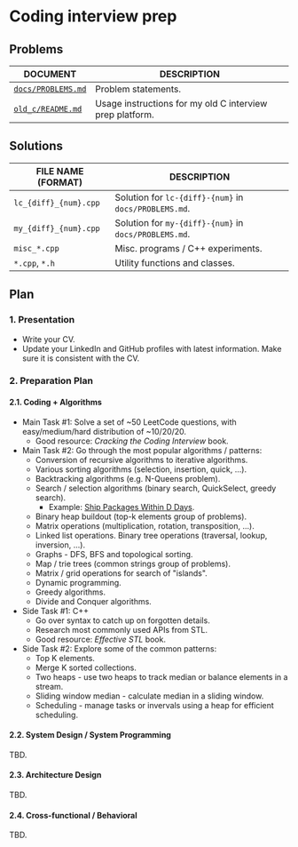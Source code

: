 # Coding interview prep

## Problems

| DOCUMENT | DESCRIPTION |
| -------- | ----------- |
| [`docs/PROBLEMS.md`](/docs/PROBLEMS.md) | Problem statements. |
| [`old_c/README.md`](/old_c/README.md) | Usage instructions for my old C interview prep platform. |

## Solutions

| FILE NAME (FORMAT) | DESCRIPTION |
| ------------------ | ----------- |
| `lc_{diff}_{num}.cpp` | Solution for `lc-{diff}-{num}` in `docs/PROBLEMS.md`. |
| `my_{diff}_{num}.cpp` | Solution for `my-{diff}-{num}` in `docs/PROBLEMS.md`. |
| `misc_*.cpp` | Misc. programs / C++ experiments. |
| `*.cpp`, `*.h` | Utility functions and classes. |

## Plan

### 1. Presentation

- Write your CV.
- Update your LinkedIn and GitHub profiles with latest information. Make sure it is consistent with the CV.

### 2. Preparation Plan

#### 2.1. Coding + Algorithms

- Main Task #1: Solve a set of ~50 LeetCode questions, with easy/medium/hard distribution of ~10/20/20.
  - Good resource: _Cracking the Coding Interview_ book.
- Main Task #2: Go through the most popular algorithms / patterns:
  - Conversion of recursive algorithms to iterative algorithms.
  - Various sorting algorithms (selection, insertion, quick, ...).
  - Backtracking algorithms (e.g. N-Queens problem).
  - Search / selection algorithms (binary search, QuickSelect, greedy search).
    - Example: [Ship Packages Within D Days](/docs/PROBLEMS.md#lc-medium-8).
  - Binary heap buildout (top-k elements group of problems).
  - Matrix operations (multiplication, rotation, transposition, ...).
  - Linked list operations.
  Binary tree operations (traversal, lookup, inversion, ...).
  - Graphs - DFS, BFS and topological sorting.
  - Map / trie trees (common strings group of problems).
  - Matrix / grid operations for search of "islands".
  - Dynamic programming.
  - Greedy algorithms.
  - Divide and Conquer algorithms.
- Side Task #1: C++
  - Go over syntax to catch up on forgotten details.
  - Research most commonly used APIs from STL.
  - Good resource: _Effective STL_ book.
- Side Task #2: Explore some of the common patterns:
  - Top K elements.
  - Merge K sorted collections.
  - Two heaps - use two heaps to track median or balance elements in a stream.
  - Sliding window median - calculate median in a sliding window.
  - Scheduling - manage tasks or invervals using a heap for efficient scheduling.

#### 2.2. System Design / System Programming

TBD.

#### 2.3. Architecture Design

TBD.

#### 2.4. Cross-functional / Behavioral

TBD.
